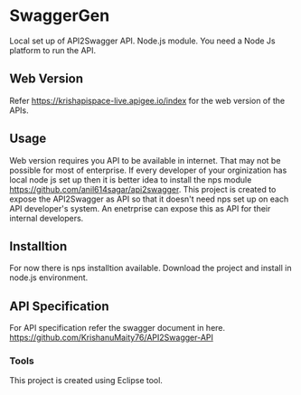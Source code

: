 # SwaggerGen
Local set up of API2Swagger API. Node.js module. You need a Node Js platform to run the API.


## Web Version
Refer https://krishapispace-live.apigee.io/index for the web version of the APIs.

## Usage
Web version requires you API to be available in internet. That may not be possible for most of enterprise. If every developer of your orginization has local node js set up then it is better idea to install the nps module https://github.com/anil614sagar/api2swagger.
This project is created to expose the API2Swagger as API so that it doesn't need nps set up on each API developer's system. An enetrprise can expose this as API for their internal developers.


## Installtion
For now there is nps installtion available. Download the project and install in node.js environment.

## API Specification
For API specification refer the swagger document in here. https://github.com/KrishanuMaity76/API2Swagger-API



### Tools
This project is created using Eclipse tool.
